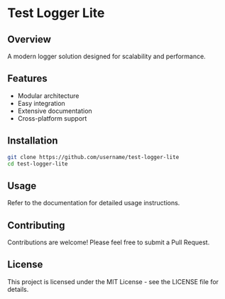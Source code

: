 # Test Logger Lite

## Overview
A modern logger solution designed for scalability and performance.

## Features
- Modular architecture
- Easy integration
- Extensive documentation
- Cross-platform support

## Installation
```bash
git clone https://github.com/username/test-logger-lite
cd test-logger-lite
```

## Usage
Refer to the documentation for detailed usage instructions.

## Contributing
Contributions are welcome! Please feel free to submit a Pull Request.

## License
This project is licensed under the MIT License - see the LICENSE file for details.